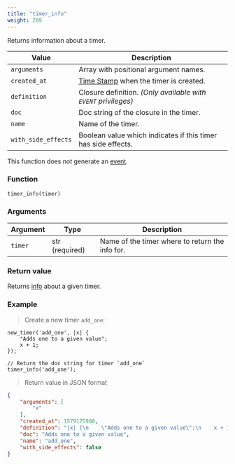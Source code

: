 ```yaml
---
title: "timer_info"
weight: 289
---
```


Returns information about a timer.

Value | Description
------- | -----------
`arguments` | Array with positional argument names.
`created_at` | [Time Stamp](https://wikipedia.org/wiki/Unix_time) when the timer is created.
`definition` | Closure definition. *(Only available with `EVENT` privileges)*
`doc` | Doc string of the closure in the timer.
`name` | Name of the timer.
`with_side_effects` | Boolean value which indicates if this timer has side effects.

This function does *not* generate an [event](../../overview/events).

### Function

`timer_info(timer)`

### Arguments

Argument | Type | Description
-------- | ---- | -----------
`timer` | str (required) | Name of the timer where to return the info for.

### Return value

Returns [info](../../data-types/info) about a given timer.

### Example

> Create a new timer `add_one`:

```thingsdb,should_pass
new_timer('add_one', |x| {
    "Adds one to a given value";
    x + 1;
});

// Return the doc string for timer `add_one`
timer_info('add_one');
```

> Return value in JSON format

```json
{
    "arguments": [
        "x"
    ],
    "created_at": 1579175900,
    "definition": "|x| {\n    \"Adds one to a given value\";\n    x + 1;\n}",
    "doc": "Adds one to a given value",
    "name": "add_one",
    "with_side_effects": false
}
```
